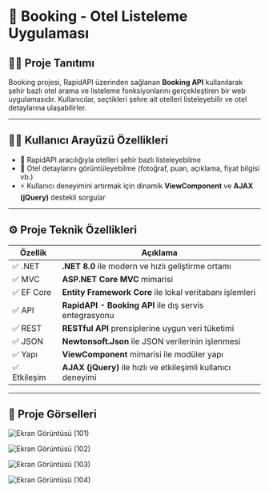 
# 🏨 Booking - Otel Listeleme Uygulaması

## 👨‍💻 Proje Tanıtımı

Booking projesi, RapidAPI üzerinden sağlanan **Booking API** kullanılarak şehir bazlı otel arama ve listeleme fonksiyonlarını gerçekleştiren bir web uygulamasıdır. Kullanıcılar, seçtikleri şehre ait otelleri listeleyebilir ve otel detaylarına ulaşabilirler.

---

## 🙎‍♂️ Kullanıcı Arayüzü Özellikleri

- 🌆 RapidAPI aracılığıyla otelleri şehir bazlı listeleyebilme  
- 🏨 Otel detaylarını görüntüleyebilme (fotoğraf, puan, açıklama, fiyat bilgisi vb.)  
- ⚡ Kullanıcı deneyimini artırmak için dinamik **ViewComponent** ve **AJAX (jQuery)** destekli sorgular  

---

## ⚙️ Proje Teknik Özellikleri

| Özellik | Açıklama |
|--------|----------|
| ✅ .NET | **.NET 8.0** ile modern ve hızlı geliştirme ortamı |
| ✅ MVC | **ASP.NET Core MVC** mimarisi |
| ✅ EF Core | **Entity Framework Core** ile lokal veritabanı işlemleri |
| ✅ API | **RapidAPI - Booking API** ile dış servis entegrasyonu |
| ✅ REST | **RESTful API** prensiplerine uygun veri tüketimi |
| ✅ JSON | **Newtonsoft.Json** ile JSON verilerinin işlenmesi |
| ✅ Yapı | **ViewComponent** mimarisi ile modüler yapı |
| ✅ Etkileşim | **AJAX (jQuery)** ile hızlı ve etkileşimli kullanıcı deneyimi |

---

## 📸 Proje Görselleri

![Ekran Görüntüsü (101)](https://github.com/user-attachments/assets/b0e318e6-92a8-4a58-9c3c-17376a603ad0)

![Ekran Görüntüsü (102)](https://github.com/user-attachments/assets/8d264368-ddfe-41ce-8128-60b6bb107265)

![Ekran Görüntüsü (103)](https://github.com/user-attachments/assets/94a7ab7f-8e82-46e0-8610-72dc01621722)

![Ekran Görüntüsü (104)](https://github.com/user-attachments/assets/057c3354-2bcc-41fd-8213-e9c47b172b42)
